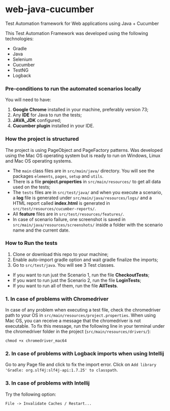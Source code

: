 # web-java-cucumber
Test Automation framework for Web applications using Java + Cucumber


This Test Automation Framework was developed using the following technologies:
* Gradle
* Java
* Selenium
* Cucumber
* TestNG
* Logback

### Pre-conditions to run the automated scenarios locally
You will need to have:
1. **Google Chrome** installed in your machine, preferably version 73;
2. Any **IDE** for Java to run the tests;
3. **JAVA_JDK** configured;
4. **Cucumber plugin** installed in your IDE.

### How the project is structured
The project is using PageObject and PageFactory patterns. Was developed using the Mac OS operating system but is ready 
to run on Windows, Linux and Mac OS operating systems.
- The `main` class files are in `src/main/java/` directory. You will see the packages `elements`, `pages`, `setup` and `utils`.
- There is a file **project.properties** in `src/main/resources/` to get all data used on the tests;
- The `tests` files are in `src/test/java/` and when you execute a scenario, a **log** file is generated 
under `src/main/java/resources/logs/` and a HTML report called **index.html** is generated in `src/test/resources/cucumber-reports/`.
- All **feature** files are in `src/test/resources/features/`.
- In case of scenario failure, one screenshot is saved in `src/main/java/resources/screenshots/` inside a folder with the 
scenario name and the current date.

### How to Run the tests
1. Clone or download this repo to your machine;
2. Enable auto-import gradle option and wait gradle finalize the imports;
3. Go to `src/test/java`. You will see 3 Test classes. 
  - If you want to run just the Scenario 1, run the file **CheckoutTests**;
  - If you want to run just the Scenario 2, run the file **LoginTests**;
  - If you want to run all of them, run the file **AllTests**.
  
### 1. In case of problems with Chromedriver
In case of any problem when executing a test file, check the chromedriver path to your OS in `src/main/resources/project.properties`.
When using Mac OS, you can receive a message that the chromedriver is not executable. To fix this message, run the following line in your terminal under the chromedriver folder in the project (`src/main/resources/drivers/`):
```
chmod +x chromedriver_mac64
```

### 2. In case of problems with Logback imports when using Intellij
Go to any Page file and click to fix the import error. Click on `Add library 'Gradle: org.slf4j:slf4j-api:1.7.25' to classpath`.

### 3. In case of problems with Intellij
Try the following option:
```
File -> Invalidate Caches / Restart...
